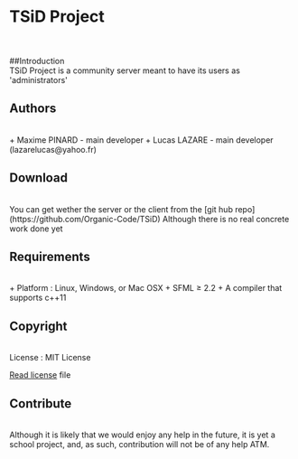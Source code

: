 TSiD Project
==========
<br/><br/>
##Introduction
<br/>
TSiD Project is a community server meant to have its users as 'administrators'
<br/>

## Authors
<br/>
+ Maxime PINARD - main developer
+ Lucas LAZARE - main developer (lazarelucas@yahoo.fr)
<br/>

## Download
<br/>
You can get wether the server or the client from the [git hub repo](https://github.com/Organic-Code/TSiD)
Although there is no real concrete work done yet
<br/>

## Requirements
<br/>
+ Platform : Linux, Windows, or Mac OSX
+ SFML ≥ 2.2
+ A compiler that supports c++11
<br/>

## Copyright
<br/>
License : MIT License

[Read license](LICENSE) file
<br/>

## Contribute
<br/>
Although it is likely that we would enjoy any help in the future, it is yet a school project, and, as such, contribution will not be of any help ATM.
<br/>
